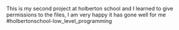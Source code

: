 This is my second project at holberton school and I learned to give permissions to the files, I am very happy it has gone well for me #holbertonschool-low_level_programming
